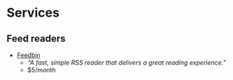# Services

## Feed readers

- [Feedbin](https://feedbin.com/)
  - _“A fast, simple RSS reader that delivers a great reading experience.”_
  - \$5/month
